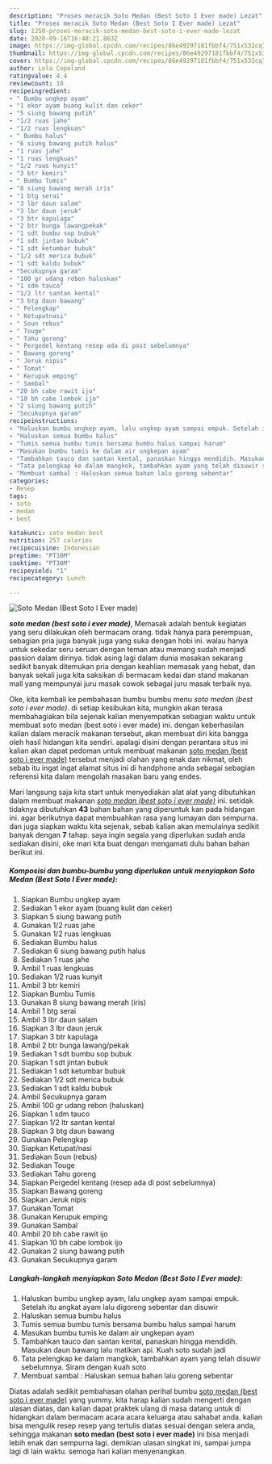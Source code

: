```yaml
---
description: "Proses meracik Soto Medan (Best Soto I Ever made) Lezat"
title: "Proses meracik Soto Medan (Best Soto I Ever made) Lezat"
slug: 1250-proses-meracik-soto-medan-best-soto-i-ever-made-lezat
date: 2020-09-16T16:48:21.863Z
image: https://img-global.cpcdn.com/recipes/86e49297181fbbf4/751x532cq70/soto-medan-best-soto-i-ever-made-foto-resep-utama.jpg
thumbnail: https://img-global.cpcdn.com/recipes/86e49297181fbbf4/751x532cq70/soto-medan-best-soto-i-ever-made-foto-resep-utama.jpg
cover: https://img-global.cpcdn.com/recipes/86e49297181fbbf4/751x532cq70/soto-medan-best-soto-i-ever-made-foto-resep-utama.jpg
author: Lola Copeland
ratingvalue: 4.4
reviewcount: 10
recipeingredient:
- " Bumbu ungkep ayam"
- "1 ekor ayam buang kulit dan ceker"
- "5 siung bawang putih"
- "1/2 ruas jahe"
- "1/2 ruas lengkuas"
- " Bumbu halus"
- "6 siung bawang putih halus"
- "1 ruas jahe"
- "1 ruas lengkuas"
- "1/2 ruas kunyit"
- "3 btr kemiri"
- " Bumbu Tumis"
- "8 siung bawang merah iris"
- "1 btg serai"
- "3 lbr daun salam"
- "3 lbr daun jeruk"
- "3 btr kapulaga"
- "2 btr bunga lawangpekak"
- "1 sdt bumbu sop bubuk"
- "1 sdt jintan bubuk"
- "1 sdt ketumbar bubuk"
- "1/2 sdt merica bubuk"
- "1 sdt kaldu bubuk"
- "Secukupnya garam"
- "100 gr udang rebon haluskan"
- "1 sdm tauco"
- "1/2 ltr santan kental"
- "3 btg daun bawang"
- " Pelengkap"
- " Ketupatnasi"
- " Soun rebus"
- " Touge"
- " Tahu goreng"
- " Pergedel kentang resep ada di post sebelumnya"
- " Bawang goreng"
- " Jeruk nipis"
- " Tomat"
- " Kerupuk emping"
- " Sambal"
- "20 bh cabe rawit ijo"
- "10 bh cabe lombok ijo"
- "2 siung bawang putih"
- "Secukupnya garam"
recipeinstructions:
- "Haluskan bumbu ungkep ayam, lalu ungkep ayam sampai empuk. Setelah itu angkat ayam lalu digoreng sebentar dan disuwir"
- "Haluskan semua bumbu halus"
- "Tumis semua bumbu tumis bersama bumbu halus sampai harum"
- "Masukan bumbu tumis ke dalam air ungkepan ayam"
- "Tambahkan tauco dan santan kental, panaskan hingga mendidih. Masukan daun bawang lalu matikan api. Kuah soto sudah jadi"
- "Tata pelengkap ke dalam mangkok, tambahkan ayam yang telah disuwir sebelumnya. Siram dengan kuah soto"
- "Membuat sambal : Haluskan semua bahan lalu goreng sebentar"
categories:
- Resep
tags:
- soto
- medan
- best

katakunci: soto medan best 
nutrition: 257 calories
recipecuisine: Indonesian
preptime: "PT10M"
cooktime: "PT30M"
recipeyield: "1"
recipecategory: Lunch

---
```



![Soto Medan (Best Soto I Ever made)](https://img-global.cpcdn.com/recipes/86e49297181fbbf4/751x532cq70/soto-medan-best-soto-i-ever-made-foto-resep-utama.jpg)

<b><i>soto medan (best soto i ever made)</i></b>, Memasak adalah bentuk kegiatan yang seru dilakukan oleh bermacam orang. tidak hanya para perempuan, sebagian pria juga banyak juga yang suka dengan hobi ini. walau hanya untuk sekedar seru seruan dengan teman atau memang sudah menjadi passion dalam dirinya. tidak asing lagi dalam dunia masakan sekarang sedikit banyak ditemukan pria dengan keahlian memasak yang hebat, dan banyak sekali juga kita saksikan di bermacam kedai dan stand makanan mall yang mempunyai juru masak cowok sebagai juru masak terbaik nya.



Oke, kita kembali ke pembahasan bumbu bumbu menu <i>soto medan (best soto i ever made)</i>. di setiap kesibukan kita, mungkin akan terasa membahagiakan bila sejenak kalian menyempatkan sebagian waktu untuk membuat soto medan (best soto i ever made) ini. dengan keberhasilan kalian dalam meracik makanan tersebut, akan membuat diri kita bangga oleh hasil hidangan kita sendiri. apalagi disini dengan perantara situs ini kalian akan dapat pedoman untuk membuat makanan <u>soto medan (best soto i ever made)</u> tersebut menjadi olahan yang enak dan nikmat, oleh sebab itu ingat ingat alamat situs ini di handphone anda sebagai sebagian referensi kita dalam mengolah masakan baru yang endes.


Mari langsung saja kita start untuk menyediakan alat alat yang dibutuhkan dalam membuat makanan <u><i>soto medan (best soto i ever made)</i></u> ini. setidak tidaknya dibutuhkan <b>43</b> bahan bahan yang diperuntuk kan pada hidangan ini. agar berikutnya dapat membuahkan rasa yang lumayan dan sempurna. dan juga siapkan waktu kita sejenak, sebab kalian akan memulainya sedikit banyak dengan <b>7</b> tahap. saya ingin segala yang diperlukan sudah anda sediakan disini, oke mari kita buat dengan mengamati dulu bahan bahan berikut ini.

<!--inarticleads1-->

##### Komposisi dan bumbu-bumbu yang diperlukan untuk menyiapkan Soto Medan (Best Soto I Ever made):

1. Siapkan  Bumbu ungkep ayam
1. Sediakan 1 ekor ayam (buang kulit dan ceker)
1. Siapkan 5 siung bawang putih
1. Gunakan 1/2 ruas jahe
1. Gunakan 1/2 ruas lengkuas
1. Sediakan  Bumbu halus
1. Sediakan 6 siung bawang putih halus
1. Sediakan 1 ruas jahe
1. Ambil 1 ruas lengkuas
1. Sediakan 1/2 ruas kunyit
1. Ambil 3 btr kemiri
1. Siapkan  Bumbu Tumis
1. Gunakan 8 siung bawang merah (iris)
1. Ambil 1 btg serai
1. Ambil 3 lbr daun salam
1. Siapkan 3 lbr daun jeruk
1. Siapkan 3 btr kapulaga
1. Ambil 2 btr bunga lawang/pekak
1. Sediakan 1 sdt bumbu sop bubuk
1. Siapkan 1 sdt jintan bubuk
1. Sediakan 1 sdt ketumbar bubuk
1. Sediakan 1/2 sdt merica bubuk
1. Sediakan 1 sdt kaldu bubuk
1. Ambil Secukupnya garam
1. Ambil 100 gr udang rebon (haluskan)
1. Siapkan 1 sdm tauco
1. Siapkan 1/2 ltr santan kental
1. Siapkan 3 btg daun bawang
1. Gunakan  Pelengkap
1. Siapkan  Ketupat/nasi
1. Sediakan  Soun (rebus)
1. Sediakan  Touge
1. Sediakan  Tahu goreng
1. Siapkan  Pergedel kentang (resep ada di post sebelumnya)
1. Siapkan  Bawang goreng
1. Siapkan  Jeruk nipis
1. Gunakan  Tomat
1. Gunakan  Kerupuk emping
1. Gunakan  Sambal
1. Ambil 20 bh cabe rawit ijo
1. Siapkan 10 bh cabe lombok ijo
1. Gunakan 2 siung bawang putih
1. Gunakan Secukupnya garam




<!--inarticleads2-->

##### Langkah-langkah menyiapkan Soto Medan (Best Soto I Ever made):

1. Haluskan bumbu ungkep ayam, lalu ungkep ayam sampai empuk. Setelah itu angkat ayam lalu digoreng sebentar dan disuwir
1. Haluskan semua bumbu halus
1. Tumis semua bumbu tumis bersama bumbu halus sampai harum
1. Masukan bumbu tumis ke dalam air ungkepan ayam
1. Tambahkan tauco dan santan kental, panaskan hingga mendidih. Masukan daun bawang lalu matikan api. Kuah soto sudah jadi
1. Tata pelengkap ke dalam mangkok, tambahkan ayam yang telah disuwir sebelumnya. Siram dengan kuah soto
1. Membuat sambal : Haluskan semua bahan lalu goreng sebentar




Diatas adalah sedikit pembahasan olahan perihal bumbu <u>soto medan (best soto i ever made)</u> yang yummy. kita harap kalian sudah mengerti dengan ulasan diatas, dan kalian dapat praktek ulang di masa datang untuk di hidangkan dalam bermacam acara acara keluarga atau sahabat anda. kalian bisa mengulik resep resep yang tertulis diatas sesuai dengan selera anda, sehingga makanan <b>soto medan (best soto i ever made)</b> ini bisa menjadi lebih enak dan sempurna lagi. demikian ulasan singkat ini, sampai jumpa lagi di lain waktu. semoga hari kalian menyenangkan.
